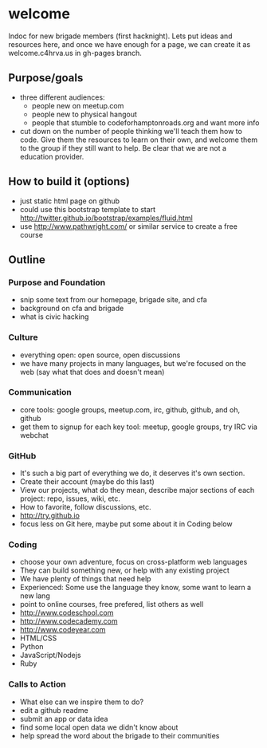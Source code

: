 # welcome

Indoc for new brigade members (first hacknight). Lets put ideas and resources here, and once we have enough for a page, we can create it as welcome.c4hrva.us in gh-pages branch.

## Purpose/goals
 * three different audiences: 
    * people new on meetup.com
    * people new to physical hangout
    * people that stumble to codeforhamptonroads.org and want more info
  * cut down on the number of people thinking we'll teach them how to code. Give them the resources to learn on their own, and welcome them to the group if they still want to help. Be clear that we are not a education provider.

## How to build it (options)
 * just static html page on github
 * could use this bootstrap template to start http://twitter.github.io/bootstrap/examples/fluid.html
 * use http://www.pathwright.com/ or similar service to create a free course

## Outline

### Purpose and Foundation
 * snip some text from our homepage, brigade site, and cfa
 * background on cfa and brigade
 * what is civic hacking

### Culture
 * everything open: open source, open discussions
 * we have many projects in many languages, but we're focused on the web (say what that does and doesn't mean)

### Communication
 * core tools: google groups, meetup.com, irc, github, github, and oh, github
 * get them to signup for each key tool: meetup, google groups, try IRC via webchat

### GitHub
 * It's such a big part of everything we do, it deserves it's own section.
 * Create their account (maybe do this last)
 * View our projects, what do they mean, describe major sections of each project: repo, issues, wiki, etc.
 * How to favorite, follow discussions, etc.
 * http://try.github.io
 * focus less on Git here, maybe put some about it in Coding below

### Coding
 * choose your own adventure, focus on cross-platform web languages
 * They can build something new, or help with any existing project
 * We have plenty of things that need help
 * Experienced: Some use the language they know, some want to learn a new lang
 * point to online courses, free prefered, list others as well 
 * http://www.codeschool.com
 * http://www.codecademy.com
 * http://www.codeyear.com
 * HTML/CSS
 * Python
 * JavaScript/Nodejs
 * Ruby

### Calls to Action
 * What else can we inspire them to do?
 * edit a github readme
 * submit an app or data idea
 * find some local open data we didn't know about
 * help spread the word about the brigade to their communities

